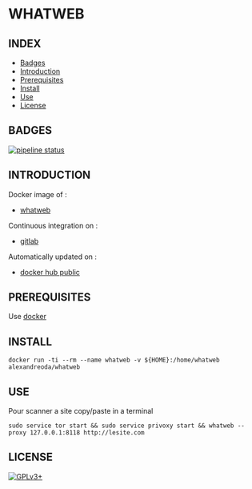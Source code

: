 # WHATWEB


## INDEX

- [Badges](#BADGES)
- [Introduction](#INTRODUCTION)
- [Prerequisites](#PREREQUISITESITES)
- [Install](#INSTALL)
- [Use](#USE)
- [License](#LICENSE)


## BADGES

[![pipeline status](https://gitlab.com/oda-alexandre/whatweb/badges/master/pipeline.svg)](https://gitlab.com/oda-alexandre/whatweb/commits/master)


## INTRODUCTION

Docker image of :

- [whatweb](https://www.whatweb.net/)

Continuous integration on :

- [gitlab](https://gitlab.com/oda-alexandre/whatweb/pipelines)

Automatically updated on :

- [docker hub public](https://hub.docker.com/r/alexandreoda/whatweb)


## PREREQUISITES

Use [docker](https://www.docker.com)


## INSTALL

```
docker run -ti --rm --name whatweb -v ${HOME}:/home/whatweb alexandreoda/whatweb
```


## USE

Pour scanner a site copy/paste  in  a terminal

```
sudo service tor start && sudo service privoxy start && whatweb --proxy 127.0.0.1:8118 http://lesite.com
```

## LICENSE

[![GPLv3+](http://gplv3.fsf.org/gplv3-127x51.png)](https://gitlab.com/oda-alexandre/whatweb/blob/master/LICENSE)
